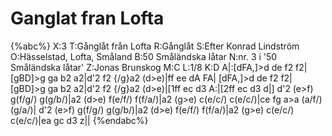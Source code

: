 # Ganglat fran Lofta

{%abc%}
X:3
T:Gånglåt från Lofta
R:Gånglåt
S:Efter Konrad Lindström
O:Hässelstad, Lofta, Småland
B:50 Småländska låtar
N:nr. 3 i '50 Småländska låtar'
Z:Jonas Brunskog
M:C
L:1/8
K:D
A|:[dFA,]>d de f2 f2|[gBD]>g ga b2 a2|d'2 f2 {/g}a2 (d>e)|ff ee dA FA|
[dFA,]>d de f2 f2|[gBD]>g ga b2 a2|d'2 f2 {/g}a2 (d>e)|[1ff ec d3 A:|[2ff ec d3 d|]
d'2 (e>f) g(f/g/) g(g/b/)|a2 (d>e) f(e/f/) f(f/a/)|a2 (g>e) c(e/c/) c(e/c/)|ce fg a>a (a/f/)(g/a/)|
d'2 (e>f) g(f/g/) g(g/b/)|a2 (d>e) f(e/f/) f(f/a/)|a2 (g>e) c(e/c/) c(e/c/)|ea gc d3 z||
{%endabc%}

